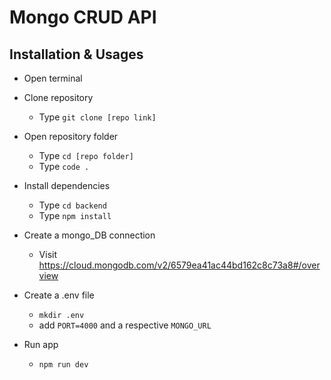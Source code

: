 # Mongo CRUD API

## Installation & Usages

- Open terminal

- Clone repository
  - Type `git clone [repo link]`

- Open repository folder
    - Type `cd [repo folder]`
    - Type `code .`

- Install dependencies
    - Type `cd backend`
    - Type `npm install`

- Create a mongo_DB connection 
    - Visit https://cloud.mongodb.com/v2/6579ea41ac44bd162c8c73a8#/overview

- Create a .env file
    - `mkdir .env`
    - add `PORT=4000` and a respective `MONGO_URL`

- Run app 
    - `npm run dev`

